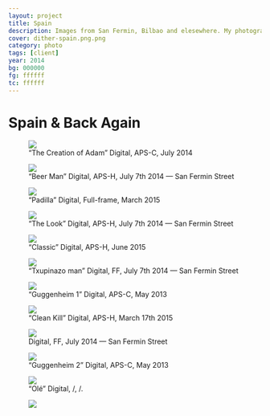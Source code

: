 ```yaml
---
layout: project
title: Spain
description: Images from San Fermin, Bilbao and elesewhere. My photography from that most beautiful country.
cover: dither-spain.png.png
category: photo
tags: [client]
year: 2014
bg: 000000
fg: ffffff
tc: ffffff
---
```


# Spain & Back Again

<figure><img src="/assets/img/work/spain/01_Hemingway_Michael.jpg" />

<figcaption>“The Creation of Adam” Digital, APS-C, July 2014</figcaption>

</figure>

<figure><img src="/assets/img/work/spain/02_Hemingway_Michael.jpg" />

<figcaption>“Beer Man” Digital, APS-H, July 7th 2014 — San Fermin Street</figcaption>

</figure>

<figure><img src="/assets/img/work/spain/03_Hemingway_Michael.jpg" />

<figcaption>“Padilla” Digital, Full-frame, March 2015</figcaption>

</figure>

<figure><img src="/assets/img/work/spain/04_Hemingway_Michael.jpg" />

<figcaption>“The Look” Digital, APS-H, July 7th 2014 — San Fermin Street</figcaption>

</figure>

<figure><img src="/assets/img/work/spain/05_Hemingway_Michael.jpg" />

<figcaption>“Classic” Digital, APS-H, June 2015</figcaption>

</figure>

<figure><img src="/assets/img/work/spain/06_Hemingway_Michael.jpg" />

<figcaption>“Txupinazo man” Digital, FF, July 7th 2014 — San Fermin Street</figcaption>

</figure>

<figure><img src="/assets/img/work/spain/07_Hemingway_Michael.jpg" />

<figcaption>“Guggenheim 1” Digital, APS-C, May 2013</figcaption>

</figure>

<figure><img src="/assets/img/work/spain/10_Hemingway_Michael.jpg" />

<figcaption>“Clean Kill” Digital, APS-H, March 17th 2015</figcaption>

</figure>

<figure><img src="/assets/img/work/spain/11_Hemingway_Michael.jpg" />

<figcaption>Digital, FF, July 2014 — San Fermin Street</figcaption>

</figure>

<figure><img src="/assets/img/work/spain/12_Hemingway_Michael.jpg" />

<figcaption>“Guggenheim 2” Digital, APS-C, May 2013</figcaption>

</figure>

<figure><img src="/assets/img/work/spain/13_Hemingway_Michael.jpg" />

<figcaption>“Olé” Digital, /, /.</figcaption>

</figure>

<figure><img src="/assets/img/work/spain/14_Hemingway_Michael.jpg" />

